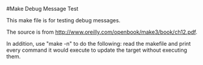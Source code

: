 #Make Debug Message Test

This make file is for testing debug messages.

The source is from http://www.oreilly.com/openbook/make3/book/ch12.pdf.

In addition, use "make -n" to do the following:
read the makefile and print every command it would execute to update the target without executing them.
